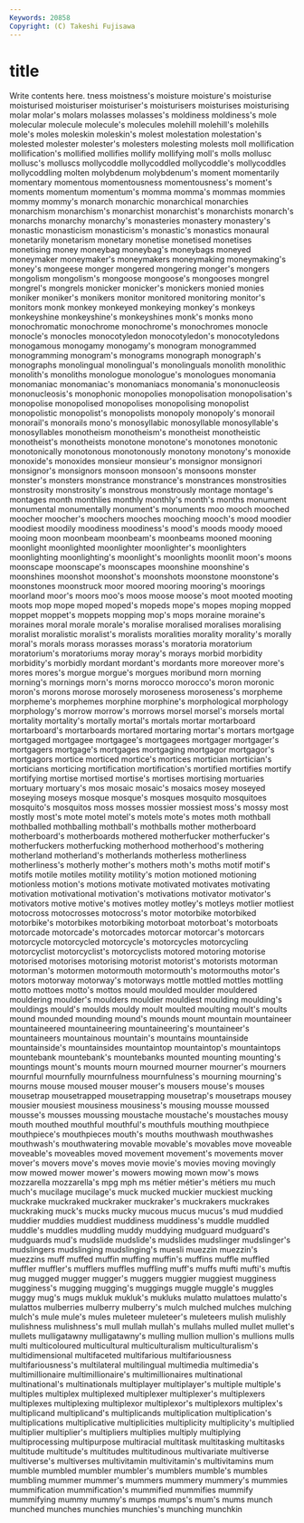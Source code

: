```yaml
---
Keywords: 20858 
Copyright: (C) Takeshi Fujisawa
---
```


# title

Write contents here.
tness moistness's moisture moisture's moisturise
moisturised moisturiser moisturiser's moisturisers moisturises moisturising molar molar's molars molasses
molasses's moldiness moldiness's mole molecular molecule molecule's molecules molehill molehill's
molehills mole's moles moleskin moleskin's molest molestation molestation's molested molester
molester's molesters molesting molests moll mollification mollification's mollified mollifies mollify
mollifying moll's molls mollusc mollusc's molluscs mollycoddle mollycoddled mollycoddle's mollycoddles
mollycoddling molten molybdenum molybdenum's moment momentarily momentary momentous momentousness momentousness's
moment's moments momentum momentum's momma momma's mommas mommies mommy mommy's
monarch monarchic monarchical monarchies monarchism monarchism's monarchist monarchist's monarchists monarch's
monarchs monarchy monarchy's monasteries monastery monastery's monastic monasticism monasticism's monastic's
monastics monaural monetarily monetarism monetary monetise monetised monetises monetising money
moneybag moneybag's moneybags moneyed moneymaker moneymaker's moneymakers moneymaking moneymaking's money's
mongeese monger mongered mongering monger's mongers mongolism mongolism's mongoose mongoose's
mongooses mongrel mongrel's mongrels monicker monicker's monickers monied monies moniker
moniker's monikers monitor monitored monitoring monitor's monitors monk monkey monkeyed
monkeying monkey's monkeys monkeyshine monkeyshine's monkeyshines monk's monks mono monochromatic
monochrome monochrome's monochromes monocle monocle's monocles monocotyledon monocotyledon's monocotyledons monogamous
monogamy monogamy's monogram monogrammed monogramming monogram's monograms monograph monograph's monographs
monolingual monolingual's monolinguals monolith monolithic monolith's monoliths monologue monologue's monologues
monomania monomaniac monomaniac's monomaniacs monomania's mononucleosis mononucleosis's monophonic monopolies monopolisation
monopolisation's monopolise monopolised monopolises monopolising monopolist monopolistic monopolist's monopolists monopoly
monopoly's monorail monorail's monorails mono's monosyllabic monosyllable monosyllable's monosyllables monotheism
monotheism's monotheist monotheistic monotheist's monotheists monotone monotone's monotones monotonic monotonically
monotonous monotonously monotony monotony's monoxide monoxide's monoxides monsieur monsieur's monsignor
monsignori monsignor's monsignors monsoon monsoon's monsoons monster monster's monsters monstrance
monstrance's monstrances monstrosities monstrosity monstrosity's monstrous monstrously montage montage's montages
month monthlies monthly monthly's month's months monument monumental monumentally monument's
monuments moo mooch mooched moocher moocher's moochers mooches mooching mooch's
mood moodier moodiest moodily moodiness moodiness's mood's moods moody mooed
mooing moon moonbeam moonbeam's moonbeams mooned mooning moonlight moonlighted moonlighter
moonlighter's moonlighters moonlighting moonlighting's moonlight's moonlights moonlit moon's moons moonscape
moonscape's moonscapes moonshine moonshine's moonshines moonshot moonshot's moonshots moonstone moonstone's
moonstones moonstruck moor moored mooring mooring's moorings moorland moor's moors
moo's moos moose moose's moot mooted mooting moots mop mope
moped moped's mopeds mope's mopes moping mopped moppet moppet's moppets
mopping mop's mops moraine moraine's moraines moral morale morale's moralise
moralised moralises moralising moralist moralistic moralist's moralists moralities morality morality's
morally moral's morals morass morasses morass's moratoria moratorium moratorium's moratoriums
moray moray's morays morbid morbidity morbidity's morbidly mordant mordant's mordants
more moreover more's mores mores's morgue morgue's morgues moribund morn
morning morning's mornings morn's morns morocco morocco's moron moronic moron's
morons morose morosely moroseness moroseness's morpheme morpheme's morphemes morphine morphine's
morphological morphology morphology's morrow morrow's morrows morsel morsel's morsels mortal
mortality mortality's mortally mortal's mortals mortar mortarboard mortarboard's mortarboards mortared
mortaring mortar's mortars mortgage mortgaged mortgagee mortgagee's mortgagees mortgager mortgager's
mortgagers mortgage's mortgages mortgaging mortgagor mortgagor's mortgagors mortice morticed mortice's
mortices mortician mortician's morticians morticing mortification mortification's mortified mortifies mortify
mortifying mortise mortised mortise's mortises mortising mortuaries mortuary mortuary's mos
mosaic mosaic's mosaics mosey moseyed moseying moseys mosque mosque's mosques
mosquito mosquitoes mosquito's mosquitos moss mosses mossier mossiest moss's mossy
most mostly most's mote motel motel's motels mote's motes moth
mothball mothballed mothballing mothball's mothballs mother motherboard motherboard's motherboards mothered
motherfucker motherfucker's motherfuckers motherfucking motherhood motherhood's mothering motherland motherland's motherlands
motherless motherliness motherliness's motherly mother's mothers moth's moths motif motif's
motifs motile motiles motility motility's motion motioned motioning motionless motion's
motions motivate motivated motivates motivating motivation motivational motivation's motivations motivator
motivator's motivators motive motive's motives motley motley's motleys motlier motliest
motocross motocrosses motocross's motor motorbike motorbiked motorbike's motorbikes motorbiking motorboat
motorboat's motorboats motorcade motorcade's motorcades motorcar motorcar's motorcars motorcycle motorcycled
motorcycle's motorcycles motorcycling motorcyclist motorcyclist's motorcyclists motored motoring motorise motorised
motorises motorising motorist motorist's motorists motorman motorman's motormen motormouth motormouth's
motormouths motor's motors motorway motorway's motorways mottle mottled mottles mottling
motto mottoes motto's mottos mould moulded moulder mouldered mouldering moulder's
moulders mouldier mouldiest moulding moulding's mouldings mould's moulds mouldy moult
moulted moulting moult's moults mound mounded mounding mound's mounds mount
mountain mountaineer mountaineered mountaineering mountaineering's mountaineer's mountaineers mountainous mountain's mountains
mountainside mountainside's mountainsides mountaintop mountaintop's mountaintops mountebank mountebank's mountebanks mounted
mounting mounting's mountings mount's mounts mourn mourned mourner mourner's mourners
mournful mournfully mournfulness mournfulness's mourning mourning's mourns mouse moused mouser
mouser's mousers mouse's mouses mousetrap mousetrapped mousetrapping mousetrap's mousetraps mousey
mousier mousiest mousiness mousiness's mousing mousse moussed mousse's mousses moussing
moustache moustache's moustaches mousy mouth mouthed mouthful mouthful's mouthfuls mouthing
mouthpiece mouthpiece's mouthpieces mouth's mouths mouthwash mouthwashes mouthwash's mouthwatering movable
movable's movables move moveable moveable's moveables moved movement movement's movements
mover mover's movers move's moves movie movie's movies moving movingly
mow mowed mower mower's mowers mowing mown mow's mows mozzarella
mozzarella's mpg mph ms métier métier's métiers mu much much's
mucilage mucilage's muck mucked muckier muckiest mucking muckrake muckraked muckraker
muckraker's muckrakers muckrakes muckraking muck's mucks mucky mucous mucus mucus's
mud muddied muddier muddies muddiest muddiness muddiness's muddle muddled muddle's
muddles muddling muddy muddying mudguard mudguard's mudguards mud's mudslide mudslide's
mudslides mudslinger mudslinger's mudslingers mudslinging mudslinging's muesli muezzin muezzin's muezzins
muff muffed muffin muffing muffin's muffins muffle muffled muffler muffler's
mufflers muffles muffling muff's muffs mufti mufti's muftis mug mugged
mugger mugger's muggers muggier muggiest mugginess mugginess's mugging mugging's muggings
muggle muggle's muggles muggy mug's mugs mukluk mukluk's mukluks mulatto
mulattoes mulatto's mulattos mulberries mulberry mulberry's mulch mulched mulches mulching
mulch's mule mule's mules muleteer muleteer's muleteers mulish mulishly mulishness
mulishness's mull mullah mullah's mullahs mulled mullet mullet's mullets mulligatawny
mulligatawny's mulling mullion mullion's mullions mulls multi multicoloured multicultural multiculturalism
multiculturalism's multidimensional multifaceted multifarious multifariousness multifariousness's multilateral multilingual multimedia multimedia's
multimillionaire multimillionaire's multimillionaires multinational multinational's multinationals multiplayer multiplayer's multiple multiple's
multiples multiplex multiplexed multiplexer multiplexer's multiplexers multiplexes multiplexing multiplexor multiplexor's
multiplexors multiplex's multiplicand multiplicand's multiplicands multiplication multiplication's multiplications multiplicative multiplicities
multiplicity multiplicity's multiplied multiplier multiplier's multipliers multiplies multiply multiplying multiprocessing
multipurpose multiracial multitask multitasking multitasks multitude multitude's multitudes multitudinous multivariate
multiverse multiverse's multiverses multivitamin multivitamin's multivitamins mum mumble mumbled mumbler
mumbler's mumblers mumble's mumbles mumbling mummer mummer's mummers mummery mummery's
mummies mummification mummification's mummified mummifies mummify mummifying mummy mummy's mumps
mumps's mum's mums munch munched munches munchies munchies's munching munchkin
